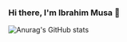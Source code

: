### Hi there, I'm Ibrahim Musa 👋
![Anurag's GitHub stats](https://github-readme-stats.vercel.app/api?username=ibrahimishag&show_icons=true&theme=radical&count_private=true)


<!--
**ibrahimishag/ibrahimishag** is a ✨ _special_ ✨ repository because its `README.md` (this file) appears on your GitHub profile.

Here are some ideas to get you started:

- 🔭 I’m currently working on ...
- 🌱 I’m currently learning ...
- 👯 I’m looking to collaborate on ...
- 🤔 I’m looking for help with ...
- 💬 Ask me about ...
- 📫 How to reach me: ...
- 😄 Pronouns: ...
- ⚡ Fun fact: ...
-->
